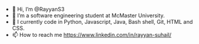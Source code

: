 - 👋 Hi, I’m @RayyanS3
- 👀 I’m a software engineering student at McMaster University.
- 🌱 I currently code in Python, Javascript, Java, Bash shell, Git, HTML and CSS.
- 📫 How to reach me https://www.linkedin.com/in/rayyan-suhail/

<!---
RayyanS3/RayyanS3 is a ✨ special ✨ repository because its `README.md` (this file) appears on your GitHub profile.
You can click the Preview link to take a look at your changes.
--->
